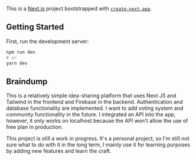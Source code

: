 This is a [Next.js](https://nextjs.org/) project bootstrapped with [`create-next-app`](https://github.com/vercel/next.js/tree/canary/packages/create-next-app).

## Getting Started

First, run the development server:

```bash
npm run dev
# or
yarn dev
```
## Braindump

This is a relatively simple idea-sharing platform that uses Next JS and Tailwind in the frontend and Firebase in the backend. Authentication and database functionality are implemented. I want to add voting system and community functionality in the future. I integrated an API into the app, however, it only works on localhost because the API won't allow the use of free plan in production.  

This project is still a work in progress. It's a personal project, so I'm still not sure what to do with it in the long term, I mainly use it for learning purposes by adding new features and learn the craft. 
